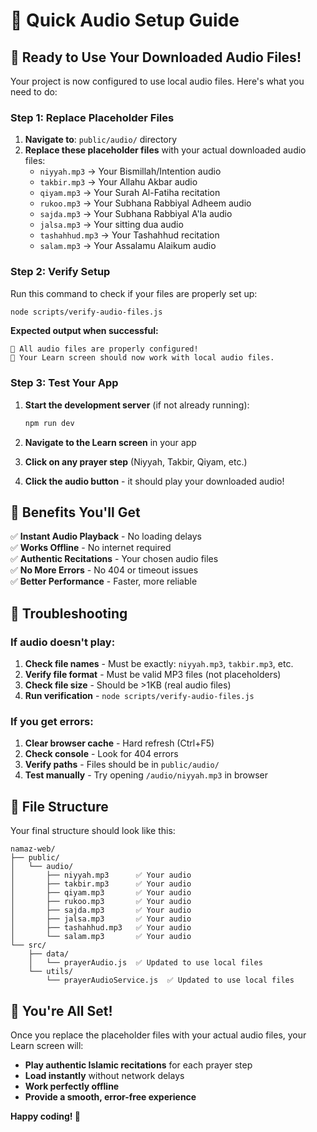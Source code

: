 # 🎵 Quick Audio Setup Guide

## 🚀 **Ready to Use Your Downloaded Audio Files!**

Your project is now configured to use local audio files. Here's what you need to do:

### **Step 1: Replace Placeholder Files**

1. **Navigate to**: `public/audio/` directory
2. **Replace these placeholder files** with your actual downloaded audio files:
   - `niyyah.mp3` → Your Bismillah/Intention audio
   - `takbir.mp3` → Your Allahu Akbar audio  
   - `qiyam.mp3` → Your Surah Al-Fatiha recitation
   - `rukoo.mp3` → Your Subhana Rabbiyal Adheem audio
   - `sajda.mp3` → Your Subhana Rabbiyal A'la audio
   - `jalsa.mp3` → Your sitting dua audio
   - `tashahhud.mp3` → Your Tashahhud recitation
   - `salam.mp3` → Your Assalamu Alaikum audio

### **Step 2: Verify Setup**

Run this command to check if your files are properly set up:
```bash
node scripts/verify-audio-files.js
```

**Expected output when successful:**
```
🎉 All audio files are properly configured!
🚀 Your Learn screen should now work with local audio files.
```

### **Step 3: Test Your App**

1. **Start the development server** (if not already running):
   ```bash
   npm run dev
   ```

2. **Navigate to the Learn screen** in your app
3. **Click on any prayer step** (Niyyah, Takbir, Qiyam, etc.)
4. **Click the audio button** - it should play your downloaded audio!

## 🎯 **Benefits You'll Get**

✅ **Instant Audio Playback** - No loading delays  
✅ **Works Offline** - No internet required  
✅ **Authentic Recitations** - Your chosen audio files  
✅ **No More Errors** - No 404 or timeout issues  
✅ **Better Performance** - Faster, more reliable  

## 🔧 **Troubleshooting**

### **If audio doesn't play:**
1. **Check file names** - Must be exactly: `niyyah.mp3`, `takbir.mp3`, etc.
2. **Verify file format** - Must be valid MP3 files (not placeholders)
3. **Check file size** - Should be >1KB (real audio files)
4. **Run verification** - `node scripts/verify-audio-files.js`

### **If you get errors:**
1. **Clear browser cache** - Hard refresh (Ctrl+F5)
2. **Check console** - Look for 404 errors
3. **Verify paths** - Files should be in `public/audio/`
4. **Test manually** - Try opening `/audio/niyyah.mp3` in browser

## 📁 **File Structure**

Your final structure should look like this:
```
namaz-web/
├── public/
│   └── audio/
│       ├── niyyah.mp3      ✅ Your audio
│       ├── takbir.mp3      ✅ Your audio
│       ├── qiyam.mp3       ✅ Your audio
│       ├── rukoo.mp3       ✅ Your audio
│       ├── sajda.mp3       ✅ Your audio
│       ├── jalsa.mp3       ✅ Your audio
│       ├── tashahhud.mp3   ✅ Your audio
│       └── salam.mp3       ✅ Your audio
└── src/
    ├── data/
    │   └── prayerAudio.js  ✅ Updated to use local files
    └── utils/
        └── prayerAudioService.js  ✅ Updated to use local files
```

## 🎉 **You're All Set!**

Once you replace the placeholder files with your actual audio files, your Learn screen will:
- **Play authentic Islamic recitations** for each prayer step
- **Load instantly** without network delays
- **Work perfectly offline**
- **Provide a smooth, error-free experience**

**Happy coding! 🚀** 